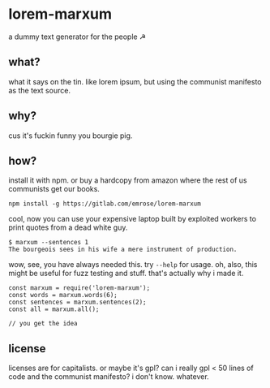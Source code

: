 lorem-marxum
============

a dummy text generator for the people ☭

what?
-----

what it says on the tin. like lorem ipsum, but using the communist manifesto as 
the text source.

why?
----

cus it's fuckin funny you bourgie pig.

how?
----

install it with npm. or buy a hardcopy from amazon where the rest of us
communists get our books.

```
npm install -g https://gitlab.com/emrose/lorem-marxum
```

cool, now you can use your expensive laptop built by exploited workers to print 
quotes from a dead white guy.

```
$ marxum --sentences 1
The bourgeois sees in his wife a mere instrument of production.
```

wow, see, you have always needed this. try `--help` for usage. oh, also, this 
might be useful for fuzz testing and stuff. that's actually why i made it.

```
const marxum = require('lorem-marxum');
const words = marxum.words(6);
const sentences = marxum.sentences(2);
const all = marxum.all();

// you get the idea
```

license
-------

licenses are for capitalists. or maybe it's gpl? can i really gpl < 50 lines of 
code and the communist manifesto? i don't know. whatever.
